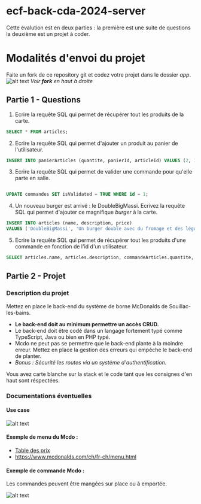 # ecf-back-cda-2024-server

Cette évalution est en deux parties : la première est une suite de questions la deuxième est un projet à coder.

# Modalités d'envoi du projet
Faite un fork de ce repository git et codez votre projet dans le dossier *app*.
![alt text](image.png)
*Voir **fork** en haut à droite*

## Partie 1 - Questions

1. Ecrire la requête SQL qui permet de récupérer tout les produits de la carte.
```sql
SELECT * FROM articles;

```

2. Ecrire la requête SQL qui permet d'ajouter un produit au panier de l'utilisateur.
```sql
INSERT INTO panierArticles (quantite, panierId, articleId) VALUES (2, 1, 5);


```

3. Ecrire la requête SQL qui permet de valider une commande pour qu'elle parte en salle.
```sql

UPDATE commandes SET isValidated = TRUE WHERE id = 1;


```

4. Un nouveau burger est arrivé : le DoubleBigMassi. Ecrivez la requête SQL qui permet d'ajouter ce magnifique *burger* à la carte.
```sql
INSERT INTO articles (name, description, price)
VALUES ('DoubleBigMassi', 'Un burger double avec du fromage et des légumes', 10.99);

```

5. Ecrire la requête SQL qui permet de récupérer tout les produits d'une commande en fonction de l'id d'un utilisateur.
```sql
SELECT articles.name, articles.description, commandeArticles.quantite, commandeArticles.prix FROM commandeArticles INNER JOIN articles ON commandeArticles.articleId = articles.id INNER JOIN commandes ON commandeArticles.commandeId = commandes.id WHERE commandes.clientId = 1;


```

## Partie 2 - Projet
### Description du projet
Mettez en place le back-end du système de borne McDonalds de Souillac-les-bains.

- **Le back-end doit au minimum permettre un accès CRUD.**
- Le back-end doit être codé dans un langage fortement typé comme TypeScript, Java ou bien en PHP typé.
- Mcdo ne peut pas se permettre que le back-end plante à la moindre erreur. Mettez en place la gestion des erreurs qui empèche le back-end de planter.
- *Bonus : Sécurité les routes via un système d'authentification.*

Vous avez carte blanche sur la stack et le code tant que les consignes d'en haut sont réspectées.

### Documentations éventuelles
####  Use case
![alt text](use-case-mcdo.png)

#### Exemple de  menu du Mcdo :
- [Table des prix](PRIX-.pdf)
- https://www.mcdonalds.com/ch/fr-ch/menu.html

#### Exemple de commande Mcdo :
Les commandes peuvent être mangées sur place ou à emportée.

![alt text](mcdonald_s_02211300_194510247.jpeg)
